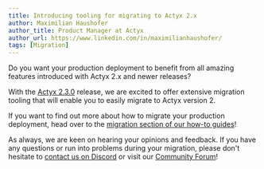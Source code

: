 ```yaml
---
title: Introducing tooling for migrating to Actyx 2.x
author: Maximilian Haushofer
author_title: Product Manager at Actyx
author_url: https://www.linkedin.com/in/maximilianhaushofer/
tags: [Migration]
---
```


Do you want your production deployment to benefit from all amazing features introduced with Actyx 2.x and newer releases?

With the [Actyx 2.3.0](/releases/actyx/2.3.0) release, we are excited to offer extensive migration tooling that will enable you to easily migrate to Actyx version 2.

If you want to find out more about how to migrate your production deployment, head over to the [migration section of our how-to guides](/docs/how-to/migration/migration-overview)!

As always, we are keen on hearing your opinions and feedback. 
If you have any questions or run into problems during your migration, please don't hesitate to [contact us on Discord](https://discord.com/invite/262yJhc) or visit our [Community Forum](https://community.actyx.com/)!

